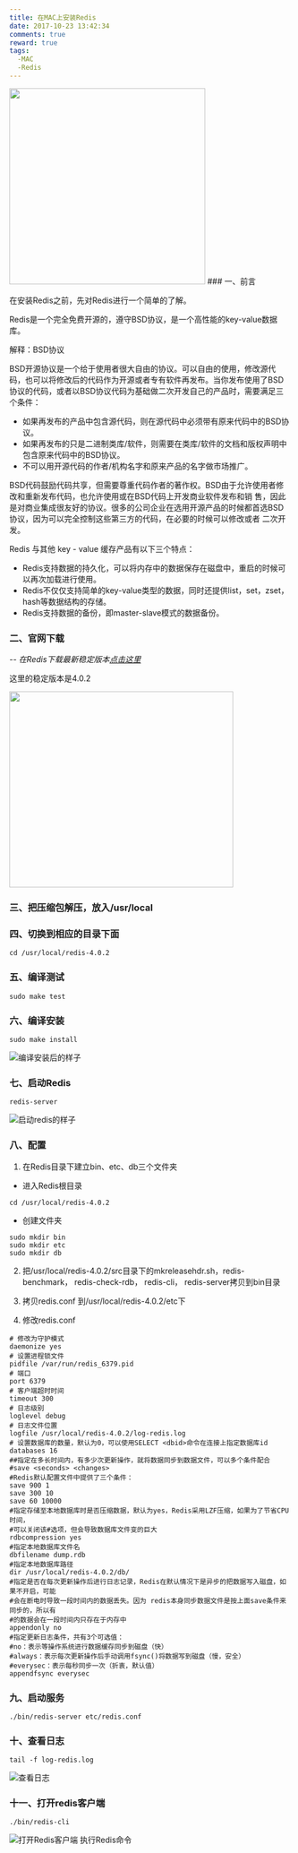 ```yaml
---
title: 在MAC上安装Redis
date: 2017-10-23 13:42:34
comments: true
reward: true
tags:
  -MAC
  -Redis
---
```

<img src="/assets/postImg/redis_logo.png" width="350px" height="350px">
### 一、前言

在安装Redis之前，先对Redis进行一个简单的了解。

<!-- more -->
Redis是一个完全免费开源的，遵守BSD协议，是一个高性能的key-value数据库。

解释：BSD协议

BSD开源协议是一个给于使用者很大自由的协议。可以自由的使用，修改源代码，也可以将修改后的代码作为开源或者专有软件再发布。当你发布使用了BSD协议的代码，或者以BSD协议代码为基础做二次开发自己的产品时，需要满足三个条件：
 * 如果再发布的产品中包含源代码，则在源代码中必须带有原来代码中的BSD协议。
 * 如果再发布的只是二进制类库/软件，则需要在类库/软件的文档和版权声明中包含原来代码中的BSD协议。
 * 不可以用开源代码的作者/机构名字和原来产品的名字做市场推广。

BSD代码鼓励代码共享，但需要尊重代码作者的著作权。BSD由于允许使用者修改和重新发布代码，也允许使用或在BSD代码上开发商业软件发布和销 售，因此是对商业集成很友好的协议。很多的公司企业在选用开源产品的时候都首选BSD协议，因为可以完全控制这些第三方的代码，在必要的时候可以修改或者 二次开发。

Redis 与其他 key - value 缓存产品有以下三个特点：
 * Redis支持数据的持久化，可以将内存中的数据保存在磁盘中，重启的时候可以再次加载进行使用。
 * Redis不仅仅支持简单的key-value类型的数据，同时还提供list，set，zset，hash等数据结构的存储。
 * Redis支持数据的备份，即master-slave模式的数据备份。


### 二、官网下载

*-- 在Redis下载最新稳定版本[点击这里](https://redis.io/)*

这里的稳定版本是4.0.2

<img src="/assets/postImg/download_redis.jpg" width="400px" height="350px">

### 三、把压缩包解压，放入/usr/local

### 四、切换到相应的目录下面

```
cd /usr/local/redis-4.0.2
```

### 五、编译测试

```
sudo make test
```

### 六、编译安装

```
sudo make install
```
![编译安装后的样子](/assets/postImg/make_install_redis.jpg)

### 七、启动Redis

```
redis-server
```
![启动redis的样子](/assets/postImg/redis_server.jpg)

### 八、配置

1. 在Redis目录下建立bin、etc、db三个文件夹
  * 进入Redis根目录
  ```
  cd /usr/local/redis-4.0.2
  ```
  * 创建文件夹
  ```
  sudo mkdir bin
  sudo mkdir etc
  sudo mkdir db
  ```
2. 把/usr/local/redis-4.0.2/src目录下的mkreleasehdr.sh，redis-benchmark， redis-check-rdb， redis-cli， redis-server拷贝到bin目录

3. 拷贝redis.conf 到/usr/local/redis-4.0.2/etc下

4. 修改redis.conf
```
# 修改为守护模式
daemonize yes
# 设置进程锁文件
pidfile /var/run/redis_6379.pid
# 端口
port 6379
# 客户端超时时间
timeout 300
# 日志级别
loglevel debug
# 日志文件位置
logfile /usr/local/redis-4.0.2/log-redis.log
# 设置数据库的数量，默认为0，可以使用SELECT <dbid>命令在连接上指定数据库id
databases 16
##指定在多长时间内，有多少次更新操作，就将数据同步到数据文件，可以多个条件配合
#save <seconds> <changes>
#Redis默认配置文件中提供了三个条件：
save 900 1
save 300 10
save 60 10000
#指定存储至本地数据库时是否压缩数据，默认为yes，Redis采用LZF压缩，如果为了节省CPU时间，
#可以关闭该#选项，但会导致数据库文件变的巨大
rdbcompression yes
#指定本地数据库文件名
dbfilename dump.rdb
#指定本地数据库路径
dir /usr/local/redis-4.0.2/db/
#指定是否在每次更新操作后进行日志记录，Redis在默认情况下是异步的把数据写入磁盘，如果不开启，可能
#会在断电时导致一段时间内的数据丢失。因为 redis本身同步数据文件是按上面save条件来同步的，所以有
#的数据会在一段时间内只存在于内存中
appendonly no
#指定更新日志条件，共有3个可选值：
#no：表示等操作系统进行数据缓存同步到磁盘（快）
#always：表示每次更新操作后手动调用fsync()将数据写到磁盘（慢，安全）
#everysec：表示每秒同步一次（折衷，默认值）
appendfsync everysec
```

### 九、启动服务
```
./bin/redis-server etc/redis.conf
```
### 十、查看日志
```
tail -f log-redis.log
```
![查看日志](/assets/postImg/redis_log.jpg)

### 十一、打开redis客户端
```
./bin/redis-cli
```
![打开Redis客户端](/assets/postImg/redis_cli.jpg)
执行Redis命令

